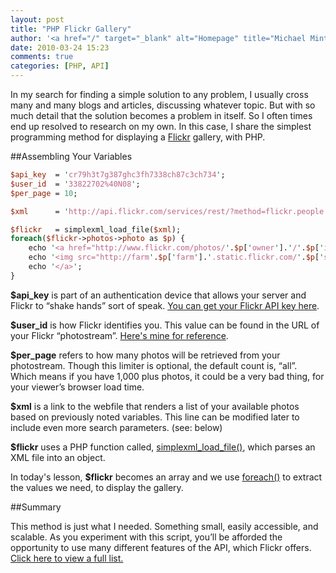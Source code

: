 ```yaml
---
layout: post
title: "PHP Flickr Gallery"
author: '<a href="/" target="_blank" alt="Homepage" title="Michael Minter">Michael Minter</a>'
date: 2010-03-24 15:23
comments: true
categories: [PHP, API]
---
```


In my search for finding a simple solution to any problem, I usually cross many and many blogs and articles, discussing whatever topic. But with so much detail that the solution becomes a problem in itself. So I often times end up resolved to research on my own. In this case, I share the simplest programming method for displaying a [Flickr](http://flickr.com "Flickr") gallery, with PHP.

<!--more-->

##Assembling Your Variables

``` perl
$api_key  = 'cr79h3t7g387ghc3fh7338ch87c3ch734';
$user_id  = '33822702%40N08';
$per_page = 10;

$xml      = 'http://api.flickr.com/services/rest/?method=flickr.people.getPublicPhotos&api_key='.$api_key.'&user_id='.$user_id.'&per_page='.$per_page;

$flickr   = simplexml_load_file($xml);
foreach($flickr->photos->photo as $p) {
    echo '<a href="http://www.flickr.com/photos/'.$p['owner'].'/'.$p['id'].'">';
    echo '<img src="http://farm'.$p['farm'].'.static.flickr.com/'.$p['server'].'/'.$p['id'].'_'.$p['secret'].'_s.jpg">';
    echo '</a>';
}
```

**$api_key** is part of an authentication device that allows your server and Flickr to “shake hands” sort of speak. [You can get your Flickr API key here](http://www.flickr.com/services/api/keys/ "Flickr API Key").

**$user_id** is how Flickr identifies you. This value can be found in the URL of your Flickr “photostream”. [Here's mine for reference](http://www.flickr.com/photos/33822702@N08/ "Michael Minter's Flickr").

**$per_page** refers to how many photos will be retrieved from your photostream. Though this limiter is optional, the default count is, “all”. Which means if you have 1,000 plus photos, it could be a very bad thing, for your viewer’s browser load time.

**$xml** is a link to the webfile that renders a list of your available photos based on previously noted variables. This line can be modified later to include even more search parameters. (see: below)

**$flickr** uses a PHP function called, [simplexml_load_file()](http://php.net/manual/en/function.simplexml-load-file.php "simplexml_load_file function"), which parses an XML file into an object.

In today's lesson, **$flickr** becomes an array and we use [foreach()](http://us2.php.net/manual/en/control-structures.foreach.php "foreach function") to extract the values we need, to display the gallery.

##Summary

This method is just what I needed. Something small, easily accessible, and scalable. As you experiment with this script, you’ll be afforded the opportunity to use many different features of the API, which Flickr offers. [Click here to view a full list.](http://www.flickr.com/services/api/ "Flickr API Index")
